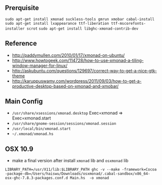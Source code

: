 ## Prerquisite

`sudo apt-get install xmonad suckless-tools gmrun xmobar cabal-install`
`sudo apt-get install lxappearance ttf-liberation ttf-mscorefonts-installer scrot`
`sudo apt-get install libghc-xmonad-contrib-dev`

## Reference

- <http://paddymullen.com/2010/01/17/xmonad-on-ubuntu/>
- <http://www.howtogeek.com/114728/how-to-use-xmonad-a-tiling-window-manager-for-linux/>
- <http://askubuntu.com/questions/129697/correct-way-to-get-a-nice-gtk-theme>
- <http://karuppuswamy.com/wordpress/2011/09/03/how-to-get-a-productive-desktop-based-on-xmonad-and-xmobar/>

## Main Config

- `/usr/share/xsessions/xmonad.desktop`
  Exec=xmonad => Exec=xmonad.start
- `/usr/share/gnome-session/sessions/xmonad.session`
- `/usr/local/bin/xmonad.start`
- `~/.xmonad/xmonad.hs`

## OSX 10.9

- make a final version after install `xmonad` lib and `osxmonad` lib

`LIBRARY_PATH=/usr/X11/lib:$LIBRARY_PATH ghc -v --make -framework=Cocoa -package-db=/Users/haiswu/Downloads/osxmonad/.cabal-sandbox/x86_64-osx-ghc-7.8.3-packages.conf.d Main.hs  -o xmonad`
